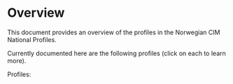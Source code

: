 # Overview

This document provides an overview of the profiles in the Norwegian CIM National Profiles.

Currently documented here are the following profiles (click on each to learn more).

Profiles:

